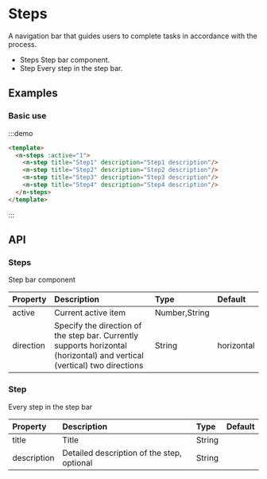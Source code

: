 # Steps
A navigation bar that guides users to complete tasks in accordance with the process.

- Steps Step bar component.
- Step Every step in the step bar.

## Examples

### Basic use

:::demo
```html
<template>
  <n-steps :active="1">
    <n-step title="Step1" description="Step1 description"/>
    <n-step title="Step2" description="Step2 description"/>
    <n-step title="Step3" description="Step3 description"/>
    <n-step title="Step4" description="Step4 description"/>
  </n-steps>
</template>

```
:::

## API

### Steps

Step bar component

| Property | Description | Type | Default |
| :--- | :--- | :--- | :--- |
| active | Current active item | Number,String | |
| direction | Specify the direction of the step bar. Currently supports horizontal (horizontal) and vertical (vertical) two directions | String | horizontal |

### Step

Every step in the step bar

| Property | Description | Type | Default |
| :--- | :--- | :--- | :--- |
| title | Title | String | |
| description | Detailed description of the step, optional | String |  |
